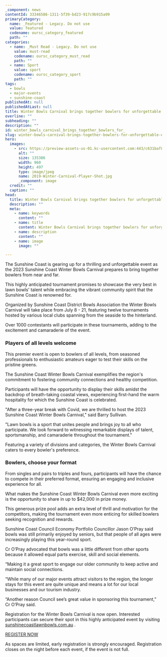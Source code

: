 ```yaml
---
_component: news
contentId: 33346586-1311-5f39-bd23-917c9b915a99
primaryCategory:
  name: _Featured - Legacy. Do not use
  value: featured
  codename: oursc_category_featured
  path: ""
categories:
  - name: _Must Read - Legacy. Do not use
    value: must-read
    codename: oursc_category_must_read
    path: ""
  - name: Sport
    value: sport
    codename: oursc_category_sport
    path: ""
tags:
  - bowls
  - major-events
  - sunshine-coast
publishedAt: null
publishedAtLast: null
title: Winter Bowls Carnival brings together bowlers for unforgettable event
overline: ""
subheading: ""
description: ""
id: winter_bowls_carnival_brings_together_bowlers_for_
slug: winter-bowls-carnival-brings-together-bowlers-for-unforgettable-event
hero:
  images:
    - src: https://preview-assets-us-01.kc-usercontent.com:443/c631baf8-1b46-001f-580c-d0001b68b4a8/f383a7ad-44ed-4c40-a57d-1b6fbce771b2/2019-Winter-Carnival-Player-Shot.jpg
      alt: ""
      size: 135386
      width: 960
      height: 497
      type: image/jpeg
      name: 2019-Winter-Carnival-Player-Shot.jpg
      _component: image
  credit: ""
  caption: ""
head:
  title: Winter Bowls Carnival brings together bowlers for unforgettable event
  description: ""
  meta:
    - name: keywords
      content: ""
    - name: title
      content: Winter Bowls Carnival brings together bowlers for unforgettable event
    - name: description
      content: ""
    - name: image
      image: ""

---
```

The Sunshine Coast is gearing up for a thrilling and unforgettable event as the 2023 Sunshine Coast Winter Bowls Carnival prepares to bring together bowlers from near and far.

This highly anticipated tournament promises to showcase the very best in lawn bowls' talent while embracing the vibrant community spirit that the Sunshine Coast is renowned for.

Organized by Sunshine Coast District Bowls Association the Winter Bowls Carnival will take place from July 8 - 21, featuring twelve tournaments hosted by various local clubs spanning from the seaside to the hinterland.

Over 1000 contestants will participate in these tournaments, adding to the excitement and camaraderie of the event.

### Players of all levels welcome

This premier event is open to bowlers of all levels, from seasoned professionals to enthusiastic amateurs eager to test their skills on the pristine greens.

The Sunshine Coast Winter Bowls Carnival exemplifies the region's commitment to fostering community connections and healthy competition.

Participants will have the opportunity to display their skills amidst the backdrop of breath-taking coastal views, experiencing first-hand the warm hospitality for which the Sunshine Coast is celebrated.

"After a three-year break with Covid, we are thrilled to host the 2023 Sunshine Coast Winter Bowls Carnival," said Barry Sullivan.

"Lawn bowls is a sport that unites people and brings joy to all who participate. We look forward to witnessing remarkable displays of talent, sportsmanship, and camaraderie throughout the tournament."

Featuring a variety of divisions and categories, the Winter Bowls Carnival caters to every bowler's preference.

### Bowlers, choose your format

From singles and pairs to triples and fours, participants will have the chance to compete in their preferred format, ensuring an engaging and inclusive experience for all.

What makes the Sunshine Coast Winter Bowls Carnival even more exciting is the opportunity to share in up to $42,000 in prize money.

This generous prize pool adds an extra level of thrill and motivation for the competitors, making the tournament even more enticing for skilled bowlers seeking recognition and rewards.

Sunshine Coast Council Economy Portfolio Councillor Jason O’Pray said bowls was still primarily enjoyed by seniors, but that people of all ages were increasingly playing this year-round sport.

Cr O’Pray advocated that bowls was a little different from other sports because it allowed equal parts exercise, skill and social elements.

“Making it a great sport to engage our older community to keep active and maintain social connections.

“While many of our major events attract visitors to the region, the longer stays for this event are quite unique and means a lot for our local businesses and our tourism industry.

“Another reason Council see’s great value in sponsoring this tournament,” Cr O’Pray said.

Registration for the Winter Bowls Carnival is now open. Interested participants can secure their spot in this highly anticipated event by visiting [sunshinecoastlawnbowls.com.au](https://sunshinecoastlawnbowls.com.au/)
.

[REGISTER NOW](https://sunshinecoastlawnbowls.com.au/)


As spaces are limited, early registration is strongly encouraged. Registration closes on the night before each event, if the event is not full.
